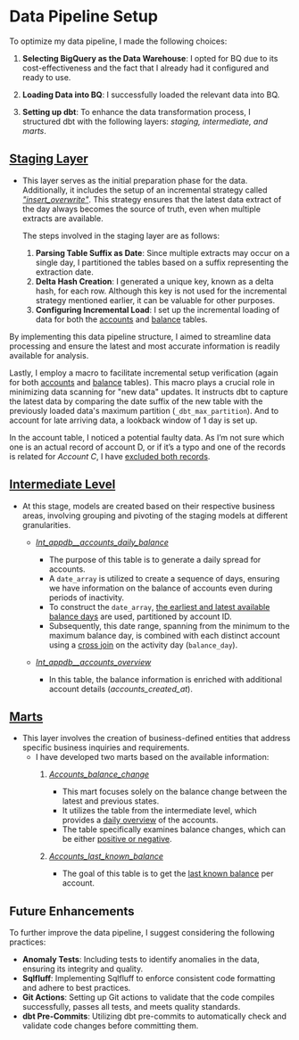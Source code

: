 # Data Pipeline Setup

To optimize my data pipeline, I made the following choices:

1. **Selecting BigQuery as the Data Warehouse**: I opted for BQ due to its cost-effectiveness and the fact that I already had it configured and ready to use.

2. **Loading Data into BQ**: I successfully loaded the relevant data into BQ.

3. **Setting up dbt**: To enhance the data transformation process, I structured dbt with the following layers: *staging, intermediate, and marts*.

##  [Staging Layer](https://github.com/maggie-yo/accounts_daily_balance/tree/main/models/staging)
- This layer serves as the initial preparation phase for the data. Additionally, it includes the setup of an incremental strategy called [*"insert_overwrite"*](https://docs.getdbt.com/reference/resource-configs/bigquery-configs#the-insert_overwrite-strategy). This strategy ensures that the latest data extract of the day always becomes the source of truth, even when multiple extracts are available.

     The steps involved in the staging layer are as follows:

     1. **Parsing Table Suffix as Date**: Since multiple extracts may occur on a single day, I partitioned the tables based on a suffix representing the extraction date.
     2. **Delta Hash Creation**: I generated a unique key, known as a delta hash, for each row. Although this key is not used for the incremental strategy mentioned earlier, it can be valuable for other purposes.
     3. **Configuring Incremental Load**: I set up the incremental loading of data for both the [accounts](https://github.com/maggie-yo/accounts_daily_balance/blob/main/models/staging/stg_appdb__accounts.sql#L1-L8) and [balance](https://github.com/maggie-yo/accounts_daily_balance/blob/main/models/staging/stg_appdb__balance.sql#L1C1-L8) tables.

By implementing this data pipeline structure, I aimed to streamline data processing and ensure the latest and most accurate information is readily available for analysis.

Lastly, I employ a macro to facilitate incremental setup verification (again for both [accounts](https://github.com/maggie-yo/accounts_daily_balance/blob/main/models/staging/stg_appdb__accounts.sql#L24-L27) and [balance](https://github.com/maggie-yo/accounts_daily_balance/blob/main/models/staging/stg_appdb__balance.sql#L26-L29) tables). This macro plays a crucial role in minimizing data scanning for "new data" updates. It instructs dbt to capture the latest data by comparing the date suffix of the new table with the previously loaded data's maximum partition (`_dbt_max_partition`). And to account for late arriving data, a lookback window of 1 day is set up.

In the account table, I noticed a potential faulty data. As I’m not sure which one is an actual record of account D, or if it’s a typo and one of the records is related for *Account C*, I have [excluded both records](https://github.com/maggie-yo/accounts_daily_balance/blob/main/models/staging/stg_appdb__accounts.sql#L29-L30).

##  [Intermediate Level](https://github.com/maggie-yo/accounts_daily_balance/tree/main/models/intermediate)

  - At this stage, models are created based on their respective business areas, involving grouping and pivoting of the staging models at different granularities.

    - [*Int_appdb__accounts_daily_balance*](https://github.com/maggie-yo/accounts_daily_balance/blob/main/models/intermediate/int_appdb__accounts_daily_balance.sql)
      - The purpose of this table is to generate a daily spread for accounts.
      - A `date_array` is utilized to create a sequence of days, ensuring we have information on the balance of accounts even during periods of inactivity.
      - To construct the `date_array`, [the earliest and latest available balance days](https://github.com/maggie-yo/accounts_daily_balance/blob/main/models/intermediate/int_appdb__accounts_daily_balance.sql#L11-L12) are used, partitioned by account ID.
      - Subsequently, this date range, spanning from the minimum to the maximum balance day, is combined with each distinct account using a [cross join](https://github.com/maggie-yo/accounts_daily_balance/blob/main/models/intermediate/int_appdb__accounts_daily_balance.sql#L26) on the activity day (`balance_day`).

    - [*Int_appdb__accounts_overview*](https://github.com/maggie-yo/accounts_daily_balance/blob/main/models/intermediate/int_appdb__accounts_overview.sql)
      - In this table, the balance information is enriched with additional account details (*accounts_created_at*).

## [Marts](https://github.com/maggie-yo/accounts_daily_balance/tree/main/models/marts)

  - This layer involves the creation of business-defined entities that address specific business inquiries and requirements.
    - I have developed two marts based on the available information:
      1. [*Accounts_balance_change*](https://github.com/maggie-yo/accounts_daily_balance/blob/main/models/marts/accounts_balance_change.sql)
         - This mart focuses solely on the balance change between the latest and previous states.
         - It utilizes the table from the intermediate level, which provides a [daily overview](https://github.com/maggie-yo/accounts_daily_balance/blob/main/models/marts/accounts_balance_change.sql#L17) of the accounts.
         - The table specifically examines balance changes, which can be either [positive or negative](https://github.com/maggie-yo/accounts_daily_balance/blob/main/models/marts/accounts_balance_change.sql#L30).

      2. [*Accounts_last_known_balance*](https://github.com/maggie-yo/accounts_daily_balance/blob/main/models/marts/accounts_last_known_balance.sql)
         - The goal of this table is to get the [last known balance](https://github.com/maggie-yo/accounts_daily_balance/blob/main/models/marts/accounts_last_known_balance.sql#L15) per account.



## Future Enhancements

To further improve the data pipeline, I suggest considering the following practices:

- **Anomaly Tests**: Including tests to identify anomalies in the data, ensuring its integrity and quality.
- **Sqlfluff**: Implementing Sqlfluff to enforce consistent code formatting and adhere to best practices.
- **Git Actions**: Setting up Git actions to validate that the code compiles successfully, passes all tests, and meets quality standards.
- **dbt Pre-Commits**: Utilizing dbt pre-commits to automatically check and validate code changes before committing them.
